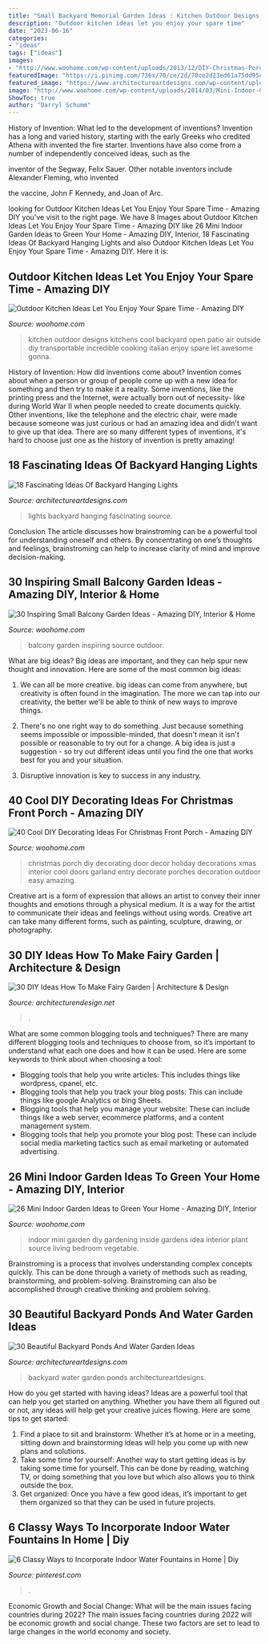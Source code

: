 ```yaml
---
title: "Small Backyard Memorial Garden Ideas : Kitchen Outdoor Designs Kitchens Cool Backyard Open Patio Air Outside Diy Transportable Incredible Cooking Italian Enjoy Spare Let Awesome Gonna"
description: "Outdoor kitchen ideas let you enjoy your spare time"
date: "2023-06-16"
categories:
- "ideas"
tags: ["ideas"]
images:
- "http://www.woohome.com/wp-content/uploads/2013/12/DIY-Christmas-Porch-Ideas-37.jpg"
featuredImage: "https://i.pinimg.com/736x/70/ce/2d/70ce2d23ed61a75dd95c42e972fcd0df.jpg"
featured_image: "https://www.architectureartdesigns.com/wp-content/uploads/2013/04/Backyard-ArchitectureArtDesigns-14.jpg"
image: "http://www.woohome.com/wp-content/uploads/2014/03/Mini-Indoor-Gardening-25.jpg"
ShowToc: true
author: "Darryl Schumm"
---
```



History of Invention: What led to the development of inventions?
Invention has a long and varied history, starting with the early Greeks who credited Athena with invented the
fire starter. Inventions have also come from a number of independently conceived ideas, such as the

inventor of the Segway, Felix Sauer. Other notable inventors include Alexander Fleming, who invented

the vaccine, John F Kennedy, and Joan of Arc.

	

		
looking for Outdoor Kitchen Ideas Let You Enjoy Your Spare Time - Amazing DIY you've visit to the right page. We have 8 Images about Outdoor Kitchen Ideas Let You Enjoy Your Spare Time - Amazing DIY like 26 Mini Indoor Garden Ideas to Green Your Home - Amazing DIY, Interior, 18 Fascinating Ideas Of Backyard Hanging Lights and also Outdoor Kitchen Ideas Let You Enjoy Your Spare Time - Amazing DIY. Here it is:
		
    
## Outdoor Kitchen Ideas Let You Enjoy Your Spare Time - Amazing DIY

<img loading=lazy src="http://www.woohome.com/wp-content/uploads/2014/02/outdoor-kitchen-12.jpg" onerror="this.onerror=null;this.src='https://tse1.mm.bing.net/th?id=OIP.L2mIB8Vur6JPNqFrz7jlnQHaJw&amp;pid=15.1';" alt="Outdoor Kitchen Ideas Let You Enjoy Your Spare Time - Amazing DIY">

_Source: woohome.com_

>kitchen outdoor designs kitchens cool backyard open patio air outside diy transportable incredible cooking italian enjoy spare let awesome gonna. 

	

History of Invention: How did inventions come about?
Invention comes about when a person or group of people come up with a new idea for something and then try to make it a reality. Some inventions, like the printing press and the Internet, were actually born out of necessity- like during World War II when people needed to create documents quickly. Other inventions, like the telephone and the electric chair, were made because someone was just curious or had an amazing idea and didn't want to give up that idea. There are so many different types of inventions, it's hard to choose just one as the history of invention is pretty amazing!

    
## 18 Fascinating Ideas Of Backyard Hanging Lights

<img loading=lazy src="https://www.architectureartdesigns.com/wp-content/uploads/2016/06/1-64.jpg" onerror="this.onerror=null;this.src='https://tse2.mm.bing.net/th?id=OIP.AHNEKYRGVeYygqjp766EagAAAA&amp;pid=15.1';" alt="18 Fascinating Ideas Of Backyard Hanging Lights">

_Source: architectureartdesigns.com_

>lights backyard hanging fascinating source. 

	

Conclusion
The article discusses how brainstroming can be a powerful tool for understanding oneself and others. By concentrating on one’s thoughts and feelings, brainstroming can help to increase clarity of mind and improve decision-making.

    
## 30 Inspiring Small Balcony Garden Ideas - Amazing DIY, Interior &amp; Home

<img loading=lazy src="http://www.woohome.com/wp-content/uploads/2014/04/Small-Balcony-Garden-ideas-7.jpg" onerror="this.onerror=null;this.src='https://tse1.mm.bing.net/th?id=OIP.5HFEvzhjSjGp8h9a9-AzVgHaLH&amp;pid=15.1';" alt="30 Inspiring Small Balcony Garden Ideas - Amazing DIY, Interior &amp; Home">

_Source: woohome.com_

>balcony garden inspiring source outdoor. 

	

What are big ideas?
Big ideas are important, and they can help spur new thought and innovation. Here are some of the most common big ideas:
1. We can all be more creative. big ideas can come from anywhere, but creativity is often found in the imagination. The more we can tap into our creativity, the better we'll be able to think of new ways to improve things.

2. There's no one right way to do something. Just because something seems impossible or impossible-minded, that doesn't mean it isn't possible or reasonable to try out for a change. A big idea is just a suggestion - so try out different ideas until you find the one that works best for you and your situation.

3. Disruptive innovation is key to success in any industry.

    
## 40 Cool DIY Decorating Ideas For Christmas Front Porch - Amazing DIY

<img loading=lazy src="http://www.woohome.com/wp-content/uploads/2013/12/DIY-Christmas-Porch-Ideas-37.jpg" onerror="this.onerror=null;this.src='https://tse4.mm.bing.net/th?id=OIP.zd-UdMlgHc0A_vxf3kCHeAHaJ7&amp;pid=15.1';" alt="40 Cool DIY Decorating Ideas For Christmas Front Porch - Amazing DIY">

_Source: woohome.com_

>christmas porch diy decorating door decor holiday decorations xmas interior cool doors garland entry decorate porches decoration outdoor easy amazing. 

	

Creative art is a form of expression that allows an artist to convey their inner thoughts and emotions through a physical medium. It is a way for the artist to communicate their ideas and feelings without using words. Creative art can take many different forms, such as painting, sculpture, drawing, or photography.

    
## 30 DIY Ideas How To Make Fairy Garden | Architecture &amp; Design

<img loading=lazy src="https://cdn.architecturendesign.net/wp-content/uploads/2015/12/AD-DIY-Ideas-How-To-Make-Fairy-Garden-19.png" onerror="this.onerror=null;this.src='https://tse1.mm.bing.net/th?id=OIP.frF_FDonHlt1AnEiAc7tMgHaJ9&amp;pid=15.1';" alt="30 DIY Ideas How To Make Fairy Garden | Architecture &amp; Design">

_Source: architecturendesign.net_

>. 

	

What are some common blogging tools and techniques?
There are many different blogging tools and techniques to choose from, so it’s important to understand what each one does and how it can be used. Here are some keywords to think about when choosing a tool:
- Blogging tools that help you write articles: This includes things like wordpress, cpanel, etc.
- Blogging tools that help you track your blog posts: This can include things like google Analytics or bing Sheets.
- Blogging tools that help you manage your website: These can include things like a web server, ecommerce platforms, and a content management system. 
- Blogging tools that help you promote your blog post: These can include social media marketing tactics such as email marketing or automated advertising.

    
## 26 Mini Indoor Garden Ideas To Green Your Home - Amazing DIY, Interior

<img loading=lazy src="http://www.woohome.com/wp-content/uploads/2014/03/Mini-Indoor-Gardening-25.jpg" onerror="this.onerror=null;this.src='https://tse4.mm.bing.net/th?id=OIP.nZIcHyFdWDpxEEyhYzniHwHaPd&amp;pid=15.1';" alt="26 Mini Indoor Garden Ideas to Green Your Home - Amazing DIY, Interior">

_Source: woohome.com_

>indoor mini garden diy gardening inside gardens idea interior plant source living bedroom vegetable. 

	

Brainstroming is a process that involves understanding complex concepts quickly. This can be done through a variety of methods such as reading, brainstorming, and problem-solving. Brainstroming can also be accomplished through creative thinking and problem solving.

    
## 30 Beautiful Backyard Ponds And Water Garden Ideas

<img loading=lazy src="https://www.architectureartdesigns.com/wp-content/uploads/2013/04/Backyard-ArchitectureArtDesigns-14.jpg" onerror="this.onerror=null;this.src='https://tse4.mm.bing.net/th?id=OIP.9yFuWErWWe5YMQIDN7yU-AHaLE&amp;pid=15.1';" alt="30 Beautiful Backyard Ponds And Water Garden Ideas">

_Source: architectureartdesigns.com_

>backyard water garden ponds architectureartdesigns. 

	

How do you get started with having ideas?
Ideas are a powerful tool that can help you get started on anything. Whether you have them all figured out or not, any ideas will help get your creative juices flowing. Here are some tips to get started: 
1. Find a place to sit and brainstorm: Whether it’s at home or in a meeting, sitting down and brainstorming ideas will help you come up with new plans and solutions. 
2. Take some time for yourself: Another way to start getting ideas is by taking some time for yourself. This can be done by reading, watching TV, or doing something that you love but which also allows you to think outside the box. 
3. Get organized: Once you have a few good ideas, it’s important to get them organized so that they can be used in future projects.

    
## 6 Classy Ways To Incorporate Indoor Water Fountains In Home | Diy

<img loading=lazy src="https://i.pinimg.com/736x/70/ce/2d/70ce2d23ed61a75dd95c42e972fcd0df.jpg" onerror="this.onerror=null;this.src='https://tse4.mm.bing.net/th?id=OIP.baAux7dC_3ybKwcw9EMHKAHaLF&amp;pid=15.1';" alt="6 Classy Ways to Incorporate Indoor Water Fountains in Home | Diy">

_Source: pinterest.com_

>. 

	

Economic Growth and Social Change: What will be the main issues facing countries during 2022?
The main issues facing countries during 2022 will be economic growth and social change. These two factors are set to lead to large changes in the world economy and society.

